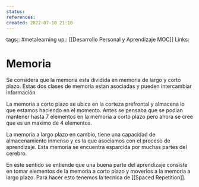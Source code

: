 ```yaml
---
status:
references:
created: 2022-07-10 21:10
---
```

tags:: #metalearning 
up:: [[Desarrollo Personal y Aprendizaje MOC]]
Links: 
# Memoria
Se considera que la memoria esta dividida en memoria de largo y corto plazo. Estas dos clases de memoria estan asociadas y pueden intercambiar información

La memoria a corto plazo se ubica en la corteza prefrontal y almacena lo que estamos haciendo en el momento. Antes se pensaba que se podian mantener hasta 7 elementos en la memoria a corto plazo pero ahora se cree que es un maximo de 4 elementos.

La memoria a largo plazo en cambio, tiene una capacidad de almacenamiento inmenso y es la que asociamos con el proceso de aprendizaje. Esta memoria se encuentra esparcida por muchas partes del cerebro.

En este sentido se entiende que una buena parte del aprendizaje consiste en tomar elementos de la memoria a corto plazo y moverlos a la memoria a largo plazo. Para hacer esto tenemos la tecnica de [[Spaced Repetition]]. 